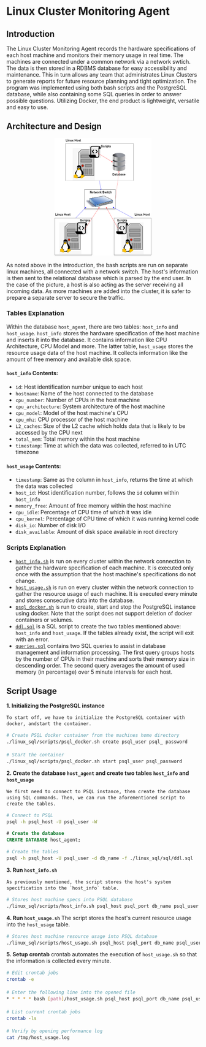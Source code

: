 # Linux Cluster Monitoring Agent

## Introduction
The Linux Cluster Monitoring Agent records the hardware specifications of each host machine and monitors their memory usage in real time. The machines are connected under a common network via a network swtich. The data is then stored in a RDBMS database for easy accessibility and maintenance. This in turn allows any team that administrates Linux Clusters to generate reports for future resource planning and tight optimization. The program was implemented using both bash scripts and the PostgreSQL database, while also containing some SQL queries in order to answer possible questions. Utilizing Docker, the end product is lightweight, versatile and easy to use.

## Architecture and Design
<p align="center">
   <img src="./assets/Architecture.png" height="1%" width="50%">
</p>
As noted above in the introduction, the bash scripts are run on separate linux machines, all connected with a network switch. The host's information is then sent to the relational database which is parsed by the end user. In the case of the picture, a host is also acting as the server receiving all incoming data. As more machines are added into the cluster, it is safer to prepare a separate server to secure the traffic.

### Tables Explanation
Within the database `host_agent`, there are two tables: `host_info` and `host_usage`. `host_info` stores the hardware specification of the host machine and inserts it into the database. It contains information like CPU Architecture, CPU Model and more. The latter table, `host_usage` stores the resource usage data of the host machine. It collects information like the amount of free memory and available disk space.

#### `host_info` Contents:
* `id`: Host identification number unique to each host
* `hostname`: Name of the host connected to the database
* `cpu_number`: Number of CPUs in the host machine
* `cpu_architecture`: System architecture of the host machine
* `cpu_model`: Model of the host machine's CPU
* `cpu_mhz`: CPU processor of the host machine
* `L2_caches`: Size of the L2 cache which holds data that is likely to be accessed by the CPU next
* `total_mem`: Total memory within the host machine
* `timestamp`: Time at which the data was collected, referred to in UTC timezone

#### `host_usage` Contents:
* `timestamp`: Same as the column in `host_info`, returns the time at which the data was collected
* `host_id`: Host identification number, follows the `id` column within `host_info`
* `memory_free`: Amount of free memory within the host machine
* `cpu_idle`: Percentage of CPU time of which it was idle
* `cpu_kernel`: Percentage of CPU time of which it was running kernel code
* `disk_io`: Number of disk I/O
* `disk_available`: Amount of disk space available in root directory

### Scripts Explanation
* [`host_info.sh`](scripts/host_info.sh) is run on every cluster within the network connection to gather the hardware specification of each machine. It is executed only once with the assumption that the host machine's specifications do not change.
* [`host_usage.sh`](scripts/host_usage.sh) is run on every cluster within the network connection to gather the resource usage of each machine. It is executed every minute and stores consecutive data into the database.
* [`psql_docker.sh`](scripts/psql_docker.sh) is run to create, start and stop the PostgreSQL instance using docker. Note that the script does not support deletion of docker containers or volumes.
* [`ddl.sql`](sql/ddl.sql) is a SQL script to create the two tables mentioned above: `host_info` and `host_usage`. If the tables already exist, the script will exit with an error.
* [`queries.sql`](sql/queries.sql) contains two SQL queries to assist in database management and information processing. The first query groups hosts by the number of CPUs in their machine and sorts their memory size in descending order. The second query averages the amount of used memory (in percentage) over 5 minute intervals for each host.

## Script Usage

**1. Initializing the PostgreSQL instance**
 
    To start off, we have to initialize the PostgreSQL container with docker, andstart the container.

```bash
# Create PSQL docker container from the machines home directory
./linux_sql/scripts/psql_docker.sh create psql_user psql_ password

# Start the container
./linux_sql/scripts/psql_docker.sh start psql_user psql_password
```

**2. Create the database `host_agent` and create two tables `host_info` and `host_usage`**
 
    We first need to connect to PSQL instance, then create the database using SQL commands. Then, we can run the aforementioned script to create the tables.

```bash
# Connect to PSQL
psql -h psql_host -U psql_user -W
```
```SQL
# Create the database
CREATE DATABASE host_agent;
```
```bash
# Create the tables
psql -h psql_host -U psql_user -d db_name -f ./linux_sql/sql/ddl.sql
```

**3. Run `host_info.sh`**

    As previously mentioned, the script stores the host's system specification into the `host_info` table.

```bash
# Stores host machine specs into PSQL database
./linux_sql/scripts/host_info.sh psql_host psql_port db_name psql_user psql_password
```

**4. Run `host_usage.sh`**
    The script stores the host's current resource usage into the `host_usage` table.

```bash
# Stores host machine resource usage into PSQL database
./linux_sql/scripts/host_usage.sh psql_host psql_port db_name psql_user psql_password
```

**5. Setup crontab**
    crontab automates the execution of `host_usage.sh` so that the information is collected every minute. 

```bash
# Edit crontab jobs
crontab -e

# Enter the following line into the opened file
* * * * * bash [path]/host_usage.sh psql_host psql_port db_name psql_user psql_password &> /tmp/host_usage.log

# List current crontab jobs
crontab -ls

# Verify by opening performance log
cat /tmp/host_usage.log
```

